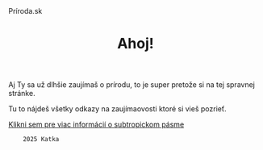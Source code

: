 <!DOCTYPE html>
<html lang="sk">
<head>
    <meta charset="UTF-8">
    <meta name="viewport" content="width=device-width, initial-scale=1.0">
    Príroda.sk 
</head>
<body>
    <header>
        <h1> Ahoj!</h1>
    </header>
    <main>
        <p> Aj Ty sa už dlhšie zaujímaš o prírodu, to je super pretože si na tej spravnej stránke.</p>
        <p> Tu to nájdeš všetky odkazy na zaujímaovosti ktoré si vieš pozrieť.</p>
        <a href="https://www.google.com/url?sa=t&source=web&rct=j&opi=89978449&url=https://sk.wikipedia.org/wiki/Subtropick%25C3%25A9_p%25C3%25A1smo&ved=2ahUKEwiA--yeqdCOAxV8RvEDHd76AXcQFnoECB4QAQ&usg=AOvVaw2MyMDhPR6yq1oNx5IPjJWd" target="_red">Klikni sem pre viac informácií o subtropickom pásme </a>
        
    


    
        2025 Katka

</body>
</html>
